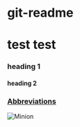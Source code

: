 # git-readme
# test test

### heading 1
#### heading 2
### [Abbreviations](https://github.com/markdown-it/markdown-it-abbr)
![Minion](https://octodex.github.com/images/minion.png)

